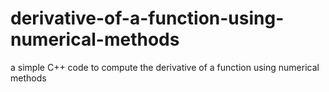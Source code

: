 # derivative-of-a-function-using-numerical-methods
 a simple C++ code to compute the derivative of a function using numerical methods
